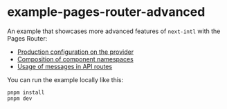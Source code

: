 # example-pages-router-advanced

An example that showcases more advanced features of `next-intl` with the Pages Router:

- [Production configuration on the provider](./src/pages/_app.tsx)
- [Composition of component namespaces](./src/pages/index.tsx#L32-L37)
- [Usage of messages in API routes](./src/pages/api/hello.tsx)

You can run the example locally like this:

```
pnpm install
pnpm dev
```
